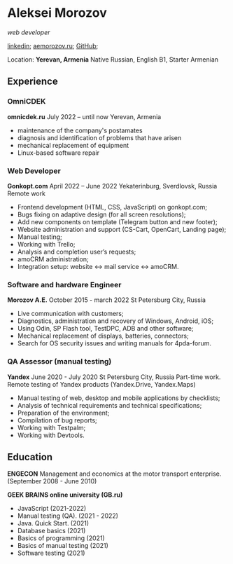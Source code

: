 # Aleksei Morozov
*web developer*

[linkedin](https://www.linkedin.com/in/aleksei-morozov-944279239/);
[aemorozov.ru](https://aemorozov.ru/);
[GitHub](https://github.com/aemorozov/);

Location: **Yerevan, Armenia**
Native Russian, English B1, Starter Armenian

## Experience

### OmniCDEK
**omnicdek.ru**
July 2022 – until now
Yerevan, Armenia
* maintenance of the company's postamates
* diagnosis and identification of problems that have arisen
* mechanical replacement of equipment
* Linux-based software repair

### Web Developer
**Gonkopt.com**
April 2022 – June 2022
Yekaterinburg, Sverdlovsk, Russia
Remote work
* Frontend development (HTML, CSS, JavaScript) on gonkopt.com;
* Bugs fixing on adaptive design (for all screen resolutions);
* Add new components on template (Telegram button and new footer);
* Website administration and support (CS-Cart, OpenCart, Landing page);
* Manual testing;
* Working with Trello;
* Analysis and completion user’s requests;
* amoCRM administration;
* Integration setup: website <-> mail service <-> amoCRM.

### Software and hardware Engineer
**Morozov A.E.**
October 2015 - march 2022
St Petersburg City, Russia
* Live communication with customers;
* Diagnostics, administration and recovery of Windows, Android, iOS;
* Using Odin, SP Flash tool, TestDPC, ADB and other software;
* Mechanical replacement of displays, batteries, connectors;
* Search for OS security issues and writing manuals for 4pda-forum.

### QA Assessor (manual testing)
**Yandex**
June 2020 - July 2020
St Petersburg City, Russia
Part-time work. Remote testing of Yandex products (Yandex.Drive, Yandex.Maps)
* Manual testing of web, desktop and mobile applications by checklists;
* Analysis of technical requirements and technical specifications;
* Preparation of the environment;
* Compilation of bug reports;
* Working with Testpalm;
* Working with Devtools.


## Education
**ENGECON**
Management and economics at the motor transport enterprise. (September 2008 - June 2010)

**GEEK BRAINS online university (GB.ru)**
* JavaScript (2021-2022)
* Manual testing (QA). (2021 - 2022)
* Java. Quick Start. (2021)
* Database basics (2021)
* Basics of programming (2021)
* Basics of manual testing (2021)
* Software testing (2021)